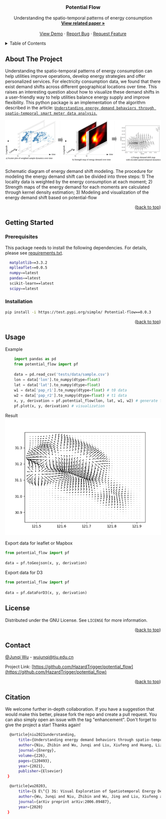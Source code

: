 <div id="top"></div>
<!--
*** Thanks for checking out the Best-README-Template. If you have a suggestion
*** that would make this better, please fork the repo and create a pull request
*** or simply open an issue with the tag "enhancement".
*** Don't forget to give the project a star!
*** Thanks again! Now go create something AMAZING! :D
-->



<!-- PROJECT SHIELDS -->
<!--
*** I'm using markdown "reference style" links for readability.
*** Reference links are enclosed in brackets [ ] instead of parentheses ( ).
*** See the bottom of this document for the declaration of the reference variables
*** for contributors-url, forks-url, etc. This is an optional, concise syntax you may use.
*** https://www.markdownguide.org/basic-syntax/#reference-style-links
-->



<!-- PROJECT LOGO -->
<br />
<div align="center">
  <h3 align="center">Potential Flow</h3>

  <p align="center">
    Understanding the spatio-temporal patterns of energy consumption
    <br />
    <a href="https://www.sciencedirect.com/science/article/pii/S0360544221007428"><strong>View related paper »</strong></a>
    <br />
    <br />
    <a href="">View Demo</a>
    ·
    <a href="https://github.com/HazardTrigger/potential_flow/issues">Report Bug</a>
    ·
    <a href="https://github.com/HazardTrigger/potential_flow/issues">Request Feature</a>
  </p>
</div>



<!-- TABLE OF CONTENTS -->
<details>
  <summary>Table of Contents</summary>
  <ol>
    <li>
      <a href="#about-the-project">About The Project</a>
    </li>
    <li>
      <a href="#getting-started">Getting Started</a>
      <ul>
        <li><a href="#prerequisites">Prerequisites</a></li>
        <li><a href="#installation">Installation</a></li>
      </ul>
    </li>
    <li><a href="#usage">Usage</a></li>
    <li><a href="#license">License</a></li>
    <li><a href="#contact">Contact</a></li>
    <li><a href="#citation">Citation</a></li>
  </ol>
</details>



<!-- ABOUT THE PROJECT -->

## About The Project

Understanding the spatio-temporal patterns of energy consumption can help utilities improve operations, develop energy
strategies and offer personalized services. For electricity consumption data, we found that there exist demand shifts
across different geographical locations over time. This raises an interesting question about how to visualize these
demand shifts in a user-friendly way to help utilities balance energy supply and improve flexibility. This python
package is an implementation of the algorithm described in the
article: [`Understanding energy demand behaviors through spatio-temporal smart meter data analysis`.](https://www.sciencedirect.com/science/article/pii/S0360544221007428)

[![](.\images\modeling-1.png)](https://www.sciencedirect.com/science/article/pii/S0360544221007428)

Schematic diagram of energy demand shift modeling. The procedure for modeling the energy demand shift can be divided
into three steps: 1) The locality data is weighted by the energy consumption at each moment; 2) Strength maps of the
energy demand for each moments are calculated through kernel density estimation; 3) Modeling and visualization of the
energy demand shift based on potential-flow

<p align="right">(<a href="#top">back to top</a>)</p>




<!-- GETTING STARTED -->

## Getting Started

### Prerequisites

This package needs to install the following dependencies. For details, please see [requirements.txt](requirements.txt).

  ```sh
    matplotlib==3.3.2
    mplleaflet==0.0.5
    numpy==latest
    pandas==latest
    scikit-learn==latest
    scipy==latest
  ```

### Installation

   ```sh
   pip install -i https://test.pypi.org/simple/ Potential-flow==0.0.3
   ```

<p align="right">(<a href="#top">back to top</a>)</p>



<!-- USAGE EXAMPLES -->

## Usage

Example
```python
    import pandas as pd
    from potential_flow import pf    

    data = pd.read_csv('tests/data/sample.csv')
    lon = data['lon'].to_numpy(dtype=float)
    lat = data['lat'].to_numpy(dtype=float)
    w1 = data['pap_r1'].to_numpy(dtype=float) # t0 data
    w2 = data['pap_r2'].to_numpy(dtype=float) # t1 data
    x, y, derivation = pf.potential_flow(lon, lat, w1, w2) # generate flow field data
    pf.plot(x, y, derivation) # visualization
```
Result
![](.\images\result.png)

Export data for leaflet or Mapbox

```python
from potential_flow import pf

data = pf.toGeojson(x, y, derivation)
```

Export data for D3

```python
from potential_flow import pf

data = pf.dataForD3(x, y, derivation)
```

<!-- LICENSE -->

## License

Distributed under the GNU License. See `LICENSE` for more information.

<p align="right">(<a href="#top">back to top</a>)</p>



<!-- CONTACT -->

## Contact

[@Junqi Wu]() - wujunqi@tju.edu.cn

Project Link: [https://github.com/HazardTrigger/potential_flow](https://github.com/HazardTrigger/potential_flow)

<p align="right">(<a href="#top">back to top</a>)</p>



<!-- ACKNOWLEDGMENTS -->

## Citation
We welcome further in-depth collaboration. If you have a suggestion that would make this better, please fork the repo and create a pull request. You can also simply open an issue with the tag "enhancement". Don't forget to give the project a star! Thanks again!
```sh
  @article{niu2021understanding,
      title={Understanding energy demand behaviors through spatio-temporal smart meter data analysis},
      author={Niu, Zhibin and Wu, Junqi and Liu, Xiufeng and Huang, Lizhen and Nielsen, Per Sieverts},
      journal={Energy},
      volume={226},
      pages={120493},
      year={2021},
      publisher={Elsevier}
 }
```

```sh
  @article{wu20203,
      title={$ E\^{} 3$: Visual Exploration of Spatiotemporal Energy Demand},
      author={Wu, Junqi and Niu, Zhibin and Wu, Jing and Liu, Xiufeng and Zhang, Jiawan},
      journal={arXiv preprint arXiv:2006.09487},
      year={2020}
 }
```